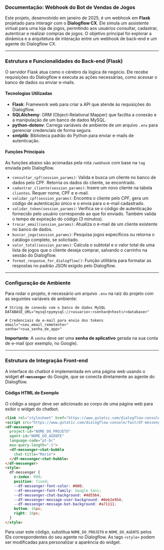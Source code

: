 
### Documentação: Webhook do Bot de Vendas de Jogos

Este projeto, desenvolvido em janeiro de 2025, é um webhook em **Flask** projetado para interagir com o **Dialogflow CX**. Ele simula um assistente virtual para uma loja de jogos, permitindo aos usuários consultar, cadastrar, autenticar e realizar compras de jogos. O objetivo principal foi explorar a dinâmica e a arquitetura de interação entre um webhook de back-end e um agente do Dialogflow CX.

-----

### Estrutura e Funcionalidades do Back-end (Flask)

O servidor Flask atua como o cérebro da lógica de negócio. Ele recebe requisições do Dialogflow e executa as ações necessárias, como acessar o banco de dados ou enviar e-mails.

#### Tecnologias Utilizadas

  * **Flask**: Framework web para criar a API que atende às requisições do Dialogflow.
  * **SQLAlchemy**: ORM (Object-Relational Mapper) que facilita a conexão e a manipulação de um banco de dados MySQL.
  * **python-dotenv**: Carrega variáveis de ambiente de um arquivo `.env` para gerenciar credenciais de forma segura.
  * **smtplib**: Biblioteca padrão do Python para enviar e-mails de autenticação.

#### Funções Principais

As funções abaixo são acionadas pela rota `/webhook` com base na `tag` enviada pelo Dialogflow.

  * `consultar_cpf(session_params)`: Valida e busca um cliente no banco de dados pelo CPF. Retorna os dados do cliente, se encontrado.
  * `cadastrar_cliente(session_params)`: Insere um novo cliente na tabela `clientes`. Requer nome, CPF e e-mail.
  * `validar_cpf(session_params)`: Encontra o cliente pelo CPF, gera um código de autenticação único e o envia para o e-mail cadastrado.
  * `validar_token(session_params)`: Verifica se o código de autenticação fornecido pelo usuário corresponde ao que foi enviado. Também valida o tempo de expiração do código (3 minutos).
  * `trocar_email(session_params)`: Atualiza o e-mail de um cliente existente no banco de dados.
  * `buscar_jogo(session_params)`: Pesquisa jogos específicos ou retorna o catálogo completo, se solicitado.
  * `valor_total(session_params)`: Calcula o subtotal e o valor total de uma lista de jogos que o cliente deseja comprar, salvando o carrinho na sessão do Dialogflow.
  * `format_response_for_dialogflow()`: Função utilitária para formatar as respostas no padrão JSON exigido pelo Dialogflow.

-----

### Configuração de Ambiente

Para rodar o projeto, é necessário um arquivo `.env` na raiz do projeto com as seguintes variáveis de ambiente:

```
# String de conexão com o banco de dados MySQL
DATABASE_URL="mysql+pymysql://<usuario>:<senha>@<host>/<database>"

# Credenciais de e-mail para envio dos tokens
email="<seu_email_remetente>"
senha="<sua_senha_de_app>"
```

**Importante**: A `senha` deve ser uma **senha de aplicativo** gerada na sua conta de e-mail (por exemplo, no Google).

-----

### Estrutura de Integração Front-end

A interface do chatbot é implementada em uma página web usando o widget **`df-messenger`** do Google, que se conecta diretamente ao agente do Dialogflow.

#### Código HTML de Exemplo

O código a seguir deve ser adicionado ao corpo de uma página web para exibir o widget do chatbot.

```html
<link rel="stylesheet" href="https://www.gstatic.com/dialogflow-console/fast/df-messenger/prod/v1/themes/df-messenger-default.css">
<script src="https://www.gstatic.com/dialogflow-console/fast/df-messenger/prod/v1/df-messenger.js"></script>
<df-messenger
  project-id="NOME_DO_PROJETO"
  agent-id="NOME_DO_AGENTE"
  language-code="pt-br"
  max-query-length="-1">
  <df-messenger-chat-bubble
    chat-title="Mario">
  </df-messenger-chat-bubble>
</df-messenger>
<style>
  df-messenger {
    z-index: 999;
    position: fixed;
    --df-messenger-font-color: #000;
    --df-messenger-font-family: Google Sans;
    --df-messenger-chat-background: #4d5564;
    --df-messenger-message-user-background: #0eb2e954;
    --df-messenger-message-bot-background: #a71111;
    bottom: 16px;
    right: 16px;
  }
</style>
```

Para usar este código, substitua `NOME_DO_PROJETO` e `NOME_DO_AGENTE` pelos IDs correspondentes do seu agente no Dialogflow. As tags `<style>` podem ser modificadas para personalizar a aparência do widget.
